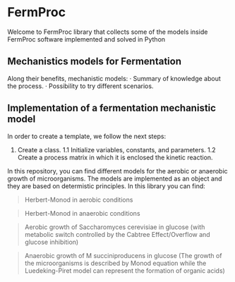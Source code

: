 
# FermProc
Welcome to FermProc library that collects some of the models inside FermProc software implemented and solved in Python

## Mechanistics models for Fermentation

Along their benefits, mechanistic models:
· Summary of knowledge about the process.
· Possibility to try different scenarios.

## Implementation of a fermentation mechanistic model 

In order to create a template, we follow the next steps:
 1. Create a class.
  1.1 Initialize variables, constants, and parameters.
  1.2 Create a process matrix in which it is enclosed the kinetic reaction.

In this repository, you can find different models for the aerobic or anaerobic growth of microorganisms.
The models are implemented as an object and they are based on determistic principles.
In this library you can find:

 > Herbert-Monod in aerobic conditions
 
 > Herbert-Monod in anaerobic conditions
 
 > Aerobic growth of Saccharomyces cerevisiae in glucose (with metabolic switch controlled by the Cabtree Effect/Overflow and glucose inhibition)
 
 >Anaerobic growth of M succiniproducens in glucose (The growth of the microorganisms is described by Monod equation while the Luedeking-Piret model can represent the formation of organic acids)


